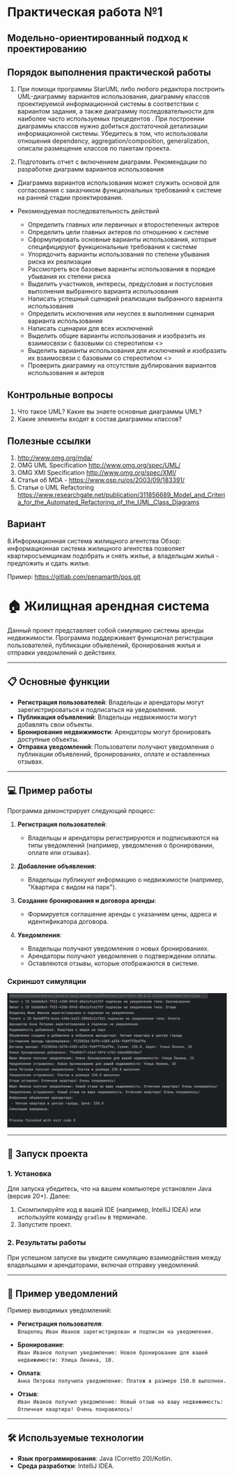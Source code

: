 # Практическая работа №1
## Модельно-ориентированный подход к проектированию

## Порядок выполнения практической работы
 
1.	При помощи программы StarUML либо любого редактора построить UML-диаграмму вариантов использования, диаграмму классов проектируемой информационной системы в соответствии с вариантом задания, а также диаграмму последовательности для наиболее часто используемых прецедентов . При построении диаграммы классов нужно добиться достаточной детализации информационной системы. Убедитесь в том, что использовали отношения dependency, aggregation/composition, generalization, описали размещение классов по пакетам проекта.

2.	Подготовить отчет с включением диаграмм.
Рекомендации по разработке диаграмм вариантов использования
-	Диаграмма вариантов использования может служить основой для согласования с заказчиком функциональных требований к системе на ранней стадии проектирования.
-	Рекомендуемая последовательность действий

    -	Определить главных или первичных и второстепенных актеров 
    -	Определить цели главных актеров по отношению к системе 
    -	Сформулировать основные варианты использования, которые специфицируют функциональные требования к системе 
    -	Упорядочить варианты использования по степени убывания риска их реализации 
    -	Рассмотреть все базовые варианты использования в порядке убывания их степени риска 
    -	Выделить участников, интересы, предусловия и постусловия выполнения выбранного варианта использования 
    -	Написать успешный сценарий реализации выбранного варианта использования 
    -	Определить исключения или неуспех в выполнении сценария варианта использования 
    -	Написать сценарии для всех исключений 
    -	Выделить общие варианты использования и изобразить их взаимосвязи с базовыми со стереотипом <<include>> 
    -	Выделить варианты использования для исключений и изобразить их взаимосвязи с базовыми со стереотипом <<extend>> 
    -	Проверить диаграмму на отсутствие дублирования вариантов использования и актеров 

## Контрольные вопросы

1.	Что такое UML? Какие вы знаете основные диаграммы UML?
2.	Какие элементы входят в состав диаграммы классов? 

## Полезные ссылки

1.	http://www.omg.org/mda/
2.	OMG UML Specification http://www.omg.org/spec/UML/ 
3.	OMG XMI Specification http://www.omg.org/spec/XMI/ 
4.	Статья об MDA - https://www.osp.ru/os/2003/09/183391/ 
5.	Статьи о UML Refactoring https://www.researchgate.net/publication/311856689_Model_and_Criteria_for_the_Automated_Refactoring_of_the_UML_Class_Diagrams 



## Вариант

8.Информационная система жилищного агентства
Обзор: информационная система жилищного агентства позволяет квартиросъемщикам подобрать и снять жилье, а владельцам жилья - предложить и сдать жилье.



Пример: https://gitlab.com/penamarth/pos.git


# 🏠 Жилищная арендная система

Данный проект представляет собой симуляцию системы аренды недвижимости. Программа поддерживает функционал регистрации пользователей, публикации объявлений, бронирования жилья и отправки уведомлений о действиях.

---

## 📋 Основные функции
- **Регистрация пользователей**: Владельцы и арендаторы могут зарегистрироваться и подписаться на уведомления.
- **Публикация объявлений**: Владельцы недвижимости могут добавлять свои объекты.
- **Бронирование недвижимости**: Арендаторы могут бронировать доступные объекты.
- **Отправка уведомлений**: Пользователи получают уведомления о публикации объявлений, бронированиях, оплате и оставленных отзывах.

---

## 💻 Пример работы

Программа демонстрирует следующий процесс:

1. **Регистрация пользователей**:
    - Владельцы и арендаторы регистрируются и подписываются на типы уведомлений (например, уведомления о бронировании, оплате или отзывах).

2. **Добавление объявления**:
    - Владельцы публикуют информацию о недвижимости (например, "Квартира с видом на парк").

3. **Создание бронирования и договора аренды**:
    - Формируется соглашение аренды с указанием цены, адреса и идентификатора договора.

4. **Уведомления**:
    - Владельцы получают уведомления о новых бронированиях.
    - Арендаторы получают уведомления о подтверждении оплаты.
    - Оставляются отзывы, которые отображаются в системе.

### Скриншот симуляции

![Скриншот работы системы](./assets/working.png)

---

## 🚀 Запуск проекта

### 1. Установка
Для запуска убедитесь, что на вашем компьютере установлен Java (версия 20+). Далее:
1. Скомпилируйте код в вашей IDE (например, IntelliJ IDEA) или используйте команду `gradlew` в терминале.
2. Запустите проект.

### 2. Результаты работы
При успешном запуске вы увидите симуляцию взаимодействия между владельцами и арендаторами, включая отправку уведомлений. 

---

## 🔔 Пример уведомлений

Пример выводимых уведомлений:
- **Регистрация пользователя**:  
  `Владелец Иван Иванов зарегистрирован и подписан на уведомления.`
  
- **Бронирование**:  
  `Иван Иванов получил уведомление: Новое бронирование для вашей недвижимости: Улица Ленина, 10.`

- **Оплата**:  
  `Анна Петрова получила уведомление: Платеж в размере 150.0 выполнен.`

- **Отзыв**:  
  `Иван Иванов получил уведомление: Новый отзыв на вашу недвижимость: Отличная квартира! Очень понравилось!`

---

## 🛠 Используемые технологии
- **Язык программирования**: Java (Corretto 20)/Kotlin.
- **Среда разработки**: IntelliJ IDEA.